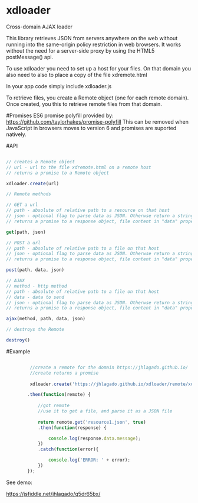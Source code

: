# xdloader
Cross-domain AJAX loader

This library retrieves JSON from servers anywhere on the web without 
running into the same-origin policy restriction in web browsers. It works
without the need for a server-side proxy by using the HTML5 postMessage() api.

To use xdloader you need to set up a host for your files. 
On that domain you also need to also to place a copy of the file xdremote.html

In your app code simply include xdloader.js 

To retrieve files, you create a Remote object (one for each remote domain). 
Once created, you this to retrieve remote files from that domain.

#Promises
ES6 promise polyfill provided by:
https://github.com/taylorhakes/promise-polyfill
This can be removed when JavaScript in browsers moves to version 6 
and promises are suported natively.

#API
```javascript

// creates a Remote object
// url - url to the file xdremote.html on a remote host
// returns a promise to a Remote object

xdloader.create(url)

// Remote methods

// GET a url
// path - absolute of relative path to a resource on that host
// json - optional flag to parse data as JSON. Otherwse return a string. Default value: true
// returns a promise to a response object, file content in "data" property" 

get(path, json) 

// POST a url
// path - absolute of relative path to a file on that host
// json - optional flag to parse data as JSON. Otherwse return a string. Default value: true
// returns a promise to a response object, file content in "data" property" 

post(path, data, json) 

// AJAX
// method - http method
// path - absolute of relative path to a file on that host
// data - data to send
// json - optional flag to parse data as JSON. Otherwse return a string. Default value: true
// returns a promise to a response object, file content in "data" property" 

ajax(method, path, data, json) 

// destroys the Remote

destroy()
```

#Example
```javascript

         //create a remote for the domain https://jhlagado.github.io/
         //create returns a promise
                
         xdloader.create('https://jhlagado.github.io/xdloader/remote/xdremote.html')

        .then(function(remote) {
            
            //got remote    
            //use it to get a file, and parse it as a JSON file 
            
            return remote.get('resource1.json', true)
            .then(function(response) {

                console.log(response.data.message);
            })
            .catch(function(error){

                console.log('ERROR: ' + error);
            })
        });
```

See demo:

https://jsfiddle.net/jhlagado/q5dr65bx/
